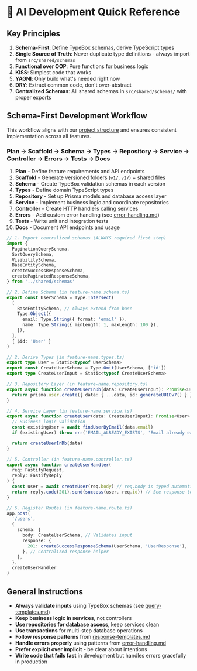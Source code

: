 # 🤖 AI Development Quick Reference

## Key Principles

1. **Schema-First**: Define TypeBox schemas, derive TypeScript types
2. **Single Source of Truth**: Never duplicate type definitions - always import
   from `src/shared/schemas`
3. **Functional over OOP**: Pure functions for business logic
4. **KISS**: Simplest code that works
5. **YAGNI**: Only build what's needed right now
6. **DRY**: Extract common code, don't over-abstract
7. **Centralized Schemas**: All shared schemas in `src/shared/schemas/` with
   proper exports

## Schema-First Development Workflow

This workflow aligns with our [project structure](./project-structure.md) and
ensures consistent implementation across all features.

### Plan → Scaffold → Schema → Types → Repository → Service → Controller → Errors → Tests → Docs

1. **Plan** - Define feature requirements and API endpoints
2. **Scaffold** - Generate versioned folders (`v1/`, `v2/`) + shared files
3. **Schema** - Create TypeBox validation schemas in each version
4. **Types** - Define domain TypeScript types
5. **Repository** - Set up Prisma models and database access layer
6. **Service** - Implement business logic and coordinate repositories
7. **Controller** - Create HTTP handlers calling services
8. **Errors** - Add custom error handling (see
   [error-handling.md](./error-handling.md))
9. **Tests** - Write unit and integration tests
10. **Docs** - Document API endpoints and usage

```ts
// 1. Import centralized schemas (ALWAYS required first step)
import {
  PaginationQuerySchema,
  SortQuerySchema,
  VisibilitySchema,
  BaseEntitySchema,
  createSuccessResponseSchema,
  createPaginatedResponseSchema,
} from '../shared/schemas'

// 2. Define Schema (in feature-name.schema.ts)
export const UserSchema = Type.Intersect(
  [
    BaseEntitySchema, // Always extend from base
    Type.Object({
      email: Type.String({ format: 'email' }),
      name: Type.String({ minLength: 1, maxLength: 100 }),
    }),
  ],
  { $id: 'User' }
)

// 2. Derive Types (in feature-name.types.ts)
export type User = Static<typeof UserSchema>
export const CreateUserSchema = Type.Omit(UserSchema, ['id'])
export type CreateUserInput = Static<typeof CreateUserSchema>

// 3. Repository Layer (in feature-name.repository.ts)
export async function createUserInDb(data: CreateUserInput): Promise<User> {
  return prisma.user.create({ data: { ...data, id: generateUUIDv7() } })
}

// 4. Service Layer (in feature-name.service.ts)
export async function createUser(data: CreateUserInput): Promise<User> {
  // Business logic validation
  const existingUser = await findUserByEmail(data.email)
  if (existingUser) throw err('EMAIL_ALREADY_EXISTS', 'Email already exists') // See error-handling.md

  return createUserInDb(data)
}

// 5. Controller (in feature-name.controller.ts)
export async function createUserHandler(
  req: FastifyRequest,
  reply: FastifyReply
) {
  const user = await createUser(req.body) // req.body is typed automatically
  return reply.code(201).send(success(user, req.id)) // See response-templates.md for success()
}

// 6. Register Routes (in feature-name.route.ts)
app.post(
  '/users',
  {
    schema: {
      body: CreateUserSchema, // Validates input
      response: {
        201: createSuccessResponseSchema(UserSchema, 'UserResponse'),
      }, // Centralized response helper
    },
  },
  createUserHandler
)
```

## General Instructions

- **Always validate inputs** using TypeBox schemas (see
  [query-templates.md](./query-templates.md))
- **Keep business logic in services**, not controllers
- **Use repositories for database access**, keep services clean
- **Use transactions** for multi-step database operations
- **Follow response patterns** from
  [response-templates.md](./response-templates.md)
- **Handle errors properly** using patterns from
  [error-handling.md](./error-handling.md)
- **Prefer explicit over implicit** - be clear about intentions
- **Write code that fails fast** in development but handles errors gracefully in
  production
